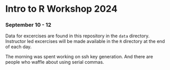 # Intro to R Workshop 2024
### September 10 - 12

Data for excercises are found in this repository in the `data` directory. Instructor led excercises will be made available in the `R` directory at the end of each day.  
  
The morning was spent working on ssh key generation. And there are people who waffle about using serial commas.
